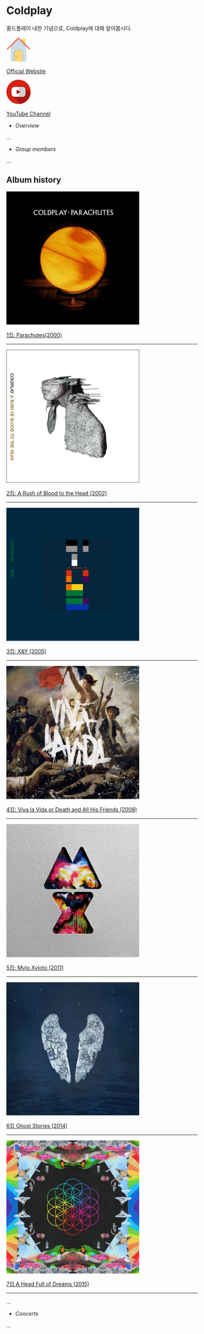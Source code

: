 # Coldplay
콜드플레이 내한 기념으로, Coldplay에 대해 알아봅시다.

![alt tag](IMG/website_logo.png) 


[Official Website](http://www.coldplay.com/ "Coldplay")


![alt tag](IMG/youtube.png) 


[YouTube Channel](https://www.youtube.com/user/ColdplayVEVO "YouTube Channel Official")


- *Overview*


...

- *Group members*


...

## Album history


<p align="left">
  <img src="IMG/1.jpg?raw=true" width="350"/>
</p>


[1집: Parachutes(2000)](Discography/1_Parachutes.md)

___

<p align="left">
  <img src="IMG/2.jpg?raw=true" width="350"/>
</p>


[2집: A Rush of Blood to the Head (2002)](Discography/2_A%20Rush%20of%20Blood%20to%20the%20Head.md)

___

<p align="left">
  <img src="IMG/3.jpg?raw=true" width="350"/>
</p>


[3집: X&Y (2005)](Discography/3_X%26Y.md)

___

<p align="left">
  <img src="IMG/4.jpg?raw=true" width="350"/>
</p>


[4집: Viva la Vida or Death and All His Friends (2008)](Discography/4_Viva%20la%20Vida%20or%20Death%20and%20All%20His%20Friends.md)

___

<p align="left">
  <img src="IMG/5.jpg?raw=true" width="350"/>
</p>


[5집: Mylo Xyloto (2011)](Discography/5_Mylo%20Xyloto.md)

___

<p align="left">
  <img src="IMG/6.jpg?raw=true" width="350"/>
</p>


[6집 Ghost Stories (2014)](Discography/6_Ghost%20Stories.md)

___

<p align="left">
  <img src="IMG/7-1.jpg?raw=true" width="350"/>
</p>


[7집 A Head Full of Dreams (2015)](Discography/7_A%20Head%20Full%20of%20Dreams.md)

___

...

- *Concerts*


...
